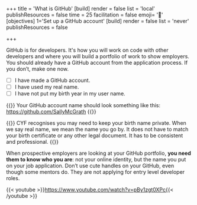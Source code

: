+++
title = 'What is GitHub'
[build]
render = false
list = 'local'
publishResources = false
time = 25
facilitation = false
emoji= '🧩'
[objectives]
1='Set up a GitHub account'
[build]
  render = false
  list = 'never'
  publishResources = false

+++

GitHub is for developers. It's how you will work on code with other developers and where you will build a portfolio of work to show employers. You should already have a GitHub account from the application process. If you don’t, make one now.

- [ ] I have made a GitHub account.
- [ ] I have used my real name.
- [ ] I have not put my birth year in my user name.

{{<note type="tip" title="Use your name">}}
Your GitHub account name should look something like this: https://github.com/SallyMcGrath
{{</note>}}

{{<note type="info" title="Real Name" >}}
CYF recognises you may need to keep your birth name private. When we say real name, we mean the name you go by. It does not have to match your birth certificate or any other legal document. It has to be consistent and professional.
{{</note>}}

When prospective employers are looking at your GitHub portfolio, **you need them to know who you are**: not your online identity, but the name you put on your job application. Don’t use cute handles on your GitHub, even though some mentors do. They are not applying for entry level developer roles.

{{< youtube >}}https://www.youtube.com/watch?v=pBy1zgt0XPc{{< /youtube >}}
